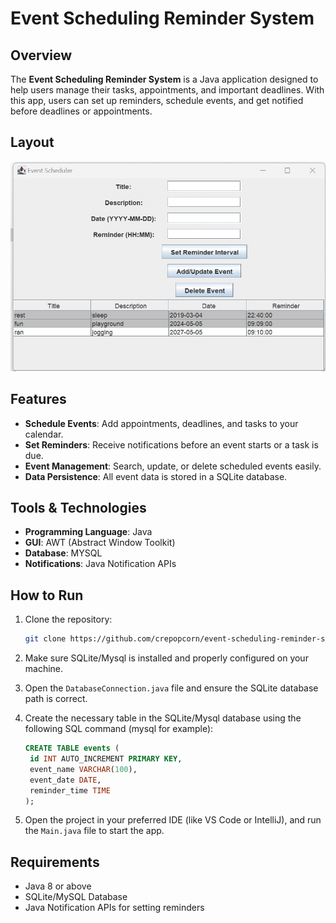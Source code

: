 
# Event Scheduling Reminder System

## Overview
The **Event Scheduling Reminder System** is a Java application designed to help users manage their tasks, appointments, and important deadlines. With this app, users can set up reminders, schedule events, and get notified before deadlines or appointments.

## Layout
![login_page](https://github.com/Crepopcorn/event_scheduling_reminder_system/blob/main/layout-time.jpg)

## Features
- **Schedule Events**: Add appointments, deadlines, and tasks to your calendar.
- **Set Reminders**: Receive notifications before an event starts or a task is due.
- **Event Management**: Search, update, or delete scheduled events easily.
- **Data Persistence**: All event data is stored in a SQLite database.

## Tools & Technologies
- **Programming Language**: Java
- **GUI**: AWT (Abstract Window Toolkit)
- **Database**: MYSQL
- **Notifications**: Java Notification APIs

## How to Run
1. Clone the repository:
   ```bash
   git clone https://github.com/crepopcorn/event-scheduling-reminder-system.git
   ```

2. Make sure SQLite/Mysql is installed and properly configured on your machine.

3. Open the `DatabaseConnection.java` file and ensure the SQLite database path is correct.

4. Create the necessary table in the SQLite/Mysql database using the following SQL command (mysql for example):
   ```sql
   CREATE TABLE events (
    id INT AUTO_INCREMENT PRIMARY KEY,
    event_name VARCHAR(100),
    event_date DATE,
    reminder_time TIME
   );
   ```

5. Open the project in your preferred IDE (like VS Code or IntelliJ), and run the `Main.java` file to start the app.

## Requirements
- Java 8 or above
- SQLite/MySQL Database
- Java Notification APIs for setting reminders


